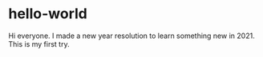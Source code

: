 # hello-world
Hi everyone. I made a new year resolution to learn something new in 2021. This is my first try. 
